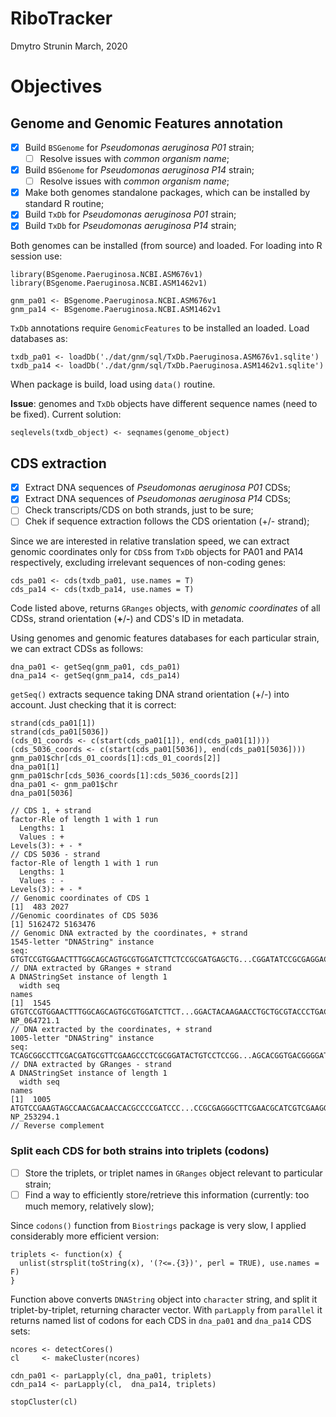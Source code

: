RiboTracker
===========
Dmytro Strunin
March, 2020

# Objectives

## Genome and Genomic Features annotation

- [x] Build `BSGenome` for *Pseudomonas aeruginosa P01* strain;
    - [ ] Resolve issues with *common organism name*;
- [x] Build `BSGenome` for *Pseudomonas aeruginosa P14* strain;
    - [ ] Resolve issues with *common organism name*;
- [x] Make both genomes standalone packages, which can be installed by standard R routine;
- [x] Build `TxDb` for *Pseudomonas aeruginosa P01* strain;
- [x] Build `TxDb` for *Pseudomonas aeruginosa P14* strain;

Both genomes can be installed (from source) and loaded. For loading into R session use:

```{r}
library(BSgenome.Paeruginosa.NCBI.ASM676v1)
library(BSgenome.Paeruginosa.NCBI.ASM1462v1)

gnm_pa01 <- BSgenome.Paeruginosa.NCBI.ASM676v1
gnm_pa14 <- BSgenome.Paeruginosa.NCBI.ASM1462v1
```

`TxDb` annotations require `GenomicFeatures` to be installed an loaded. Load databases as:

```{r}
txdb_pa01 <- loadDb('./dat/gnm/sql/TxDb.Paeruginosa.ASM676v1.sqlite')
txdb_pa14 <- loadDb('./dat/gnm/sql/TxDb.Paeruginosa.ASM1462v1.sqlite')
```
When package is build, load using `data()` routine.

**Issue**: genomes and `TxDb` objects have different sequence names (need to be fixed). Current solution:

```{r}
seqlevels(txdb_object) <- seqnames(genome_object)
```

## CDS extraction

- [x] Extract DNA sequences of *Pseudomonas aeruginosa P01* CDSs;
- [x] Extract DNA sequences of *Pseudomonas aeruginosa P14* CDSs;
- [ ] Check transcripts/CDS on both strands, just to be sure;
- [ ] Chek if sequence extraction follows the CDS orientation (+/- strand);

Since we are interested in relative translation speed, we can extract genomic coordinates only for `CDS`s from `TxDb` objects for PA01 and PA14 respectively, excluding irrelevant sequences of non-coding genes:

```{r}
cds_pa01 <- cds(txdb_pa01, use.names = T)
cds_pa14 <- cds(txdb_pa14, use.names = T)
```
Code listed above, returns `GRanges` objects, with *genomic coordinates* of all CDSs, strand orientation (**+**/**-**) and CDS's ID in metadata.

Using genomes and genomic features databases for each particular strain, we can extract CDSs as follows:

```{r}
dna_pa01 <- getSeq(gnm_pa01, cds_pa01)
dna_pa14 <- getSeq(gnm_pa14, cds_pa14)
```
`getSeq()` extracts sequence taking DNA strand orientation (+/-) into account. Just checking that it is correct:

```{r}
strand(cds_pa01[1])
strand(cds_pa01[5036])
(cds_01_coords <- c(start(cds_pa01[1]), end(cds_pa01[1])))
(cds_5036_coords <- c(start(cds_pa01[5036]), end(cds_pa01[5036])))
gnm_pa01$chr[cds_01_coords[1]:cds_01_coords[2]]
dna_pa01[1]
gnm_pa01$chr[cds_5036_coords[1]:cds_5036_coords[2]]
dna_pa01 <- gnm_pa01$chr
dna_pa01[5036]
```
```
// CDS 1, + strand
factor-Rle of length 1 with 1 run
  Lengths: 1
  Values : +
Levels(3): + - *
// CDS 5036 - strand
factor-Rle of length 1 with 1 run
  Lengths: 1
  Values : -
Levels(3): + - *
// Genomic coordinates of CDS 1
[1]  483 2027
//Genomic coordinates of CDS 5036
[1] 5162472 5163476
// Genomic DNA extracted by the coordinates, + strand
1545-letter "DNAString" instance
seq: GTGTCCGTGGAACTTTGGCAGCAGTGCGTGGATCTTCTCCGCGATGAGCTG...CGGATATCCGCGAGGACTACAAGAACCTGCTGCGTACCCTGACAACCTGA
// DNA extracted by GRanges + strand
A DNAStringSet instance of length 1
  width seq                                                                            names               
[1]  1545 GTGTCCGTGGAACTTTGGCAGCAGTGCGTGGATCTTCT...GGACTACAAGAACCTGCTGCGTACCCTGACAACCTGA NP_064721.1
// DNA extracted by the coordinates, + strand
1005-letter "DNAString" instance
seq: TCAGCGGCCTTCGACGATGCGTTCGAAGCCCTCGCGGATACTGTCCTCCGG...AGCACGGTGACGGGGATCGGGGCGTGGTTGTCGTTGGCTACTTCGGACAT
// DNA extracted by GRanges - strand
A DNAStringSet instance of length 1
  width seq                                                                            names               
[1]  1005 ATGTCCGAAGTAGCCAACGACAACCACGCCCCGATCCC...CCGCGAGGGCTTCGAACGCATCGTCGAAGGCCGCTGA NP_253294.1
// Reverse complement
```
### Split each CDS for both strains into triplets (codons)

- [ ] Store the triplets, or triplet names in `GRanges` object relevant to particular strain;
- [ ] Find a way to efficiently store/retrieve this information (currently: too much memory, relatively slow);

Since `codons()` function from `Biostrings` package is very slow, I applied considerably more efficient version:

```{r}
triplets <- function(x) {
  unlist(strsplit(toString(x), '(?<=.{3})', perl = TRUE), use.names = F)
}
```
Function above converts `DNAString` object into `character` string, and split it triplet-by-triplet, returning character vector. With `parLapply` from `parallel` it returns named list of codons for each CDS in `dna_pa01` and `dna_pa14` CDS sets:

```{r}
ncores <- detectCores()
cl     <- makeCluster(ncores)

cdn_pa01 <- parLapply(cl, dna_pa01, triplets)
cdn_pa14 <- parLapply(cl,  dna_pa14, triplets)

stopCluster(cl)
```
